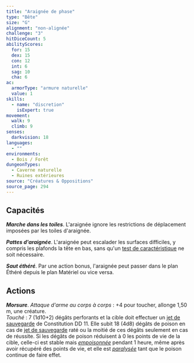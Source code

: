 ```yaml
---
title: "Araignée de phase"
type: "Bête"
size: "G"
alignment: "non-alignée"
challenge: "3"
hitDiceCount: 5
abilityScores:
  for: 15
  dex: 15
  con: 12
  int: 6
  sag: 10
  cha: 6
ac:
  armorType: "armure naturelle"
  value: 1
skills:
  - name: "discretion"
    isExpert: true
movement:
  walk: 9
  climb: 9
senses: 
  darkvision: 18
languages:
  - ""
environments:
  - Bois / Forêt
dungeonTypes:
  - Caverne naturelle
  - Ruines extérieures
source: "Créatures & Oppositions"
source_page: 294
---
```

## Capacités
_**Marche dans les toiles**_. L'araignée ignore les restrictions de déplacement imposées par les toiles d'araignée.

_**Pattes d'araignée**_. L'araignée peut escalader les surfaces difficiles, y compris les plafonds la tête en bas, sans qu'un [test de caractéristique](/utiliser-les-caracteristiques/#tests-de-caracteristique) ne soit nécessaire.

_**Saut éthéré**_. Par une action bonus, l'araignée peut passer dans le plan Éthéré depuis le plan Matériel ou vice versa.

## Actions
_**Morsure**_. _Attaque d'arme au corps à corps_ : +4 pour toucher, allonge 1,50 m, une créature.  
_Touché_ : 7 (1d10+2) dégâts perforants et la cible doit effectuer un [jet de sauvegarde](/utiliser-les-caracteristiques/#jets-de-sauvegarde) de Constitution DD 11. Elle subit 18 (4d8) dégâts de poison en cas de [jet de sauvegarde](/utiliser-les-caracteristiques/#jets-de-sauvegarde) raté ou la moitié de ces dégâts seulement en cas de réussite. Si les dégâts de poison réduisent à 0 les points de vie de la cible, celle-ci est stable mais [_empoisonnée_](/gerer-la-sante-du-personnage/#empoisonne) pendant 1 heure, même après avoir récupéré des points de vie, et elle est [_paralysée_](/gerer-la-sante-du-personnage/#paralyse) tant que le poison continue de faire effet.
